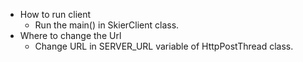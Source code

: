 - How to run client
  - Run the main() in SkierClient class.
- Where to change the Url
  - Change URL in SERVER_URL variable of HttpPostThread class.